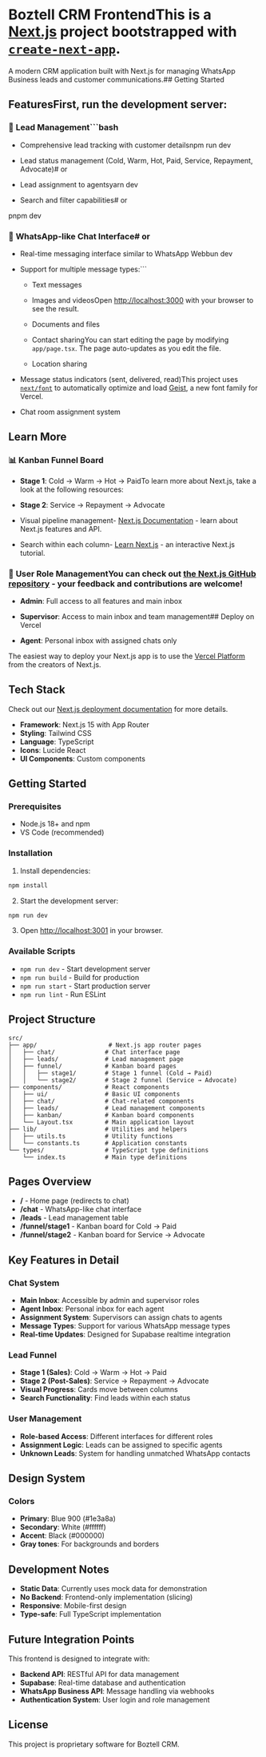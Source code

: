 # Boztell CRM FrontendThis is a [Next.js](https://nextjs.org) project bootstrapped with [`create-next-app`](https://nextjs.org/docs/app/api-reference/cli/create-next-app).



A modern CRM application built with Next.js for managing WhatsApp Business leads and customer communications.## Getting Started



## FeaturesFirst, run the development server:



### 🎯 **Lead Management**```bash

- Comprehensive lead tracking with customer detailsnpm run dev

- Lead status management (Cold, Warm, Hot, Paid, Service, Repayment, Advocate)# or

- Lead assignment to agentsyarn dev

- Search and filter capabilities# or

pnpm dev

### 💬 **WhatsApp-like Chat Interface**# or

- Real-time messaging interface similar to WhatsApp Webbun dev

- Support for multiple message types:```

  - Text messages

  - Images and videosOpen [http://localhost:3000](http://localhost:3000) with your browser to see the result.

  - Documents and files

  - Contact sharingYou can start editing the page by modifying `app/page.tsx`. The page auto-updates as you edit the file.

  - Location sharing

- Message status indicators (sent, delivered, read)This project uses [`next/font`](https://nextjs.org/docs/app/building-your-application/optimizing/fonts) to automatically optimize and load [Geist](https://vercel.com/font), a new font family for Vercel.

- Chat room assignment system

## Learn More

### 📊 **Kanban Funnel Board**

- **Stage 1**: Cold → Warm → Hot → PaidTo learn more about Next.js, take a look at the following resources:

- **Stage 2**: Service → Repayment → Advocate  

- Visual pipeline management- [Next.js Documentation](https://nextjs.org/docs) - learn about Next.js features and API.

- Search within each column- [Learn Next.js](https://nextjs.org/learn) - an interactive Next.js tutorial.



### 👥 **User Role Management**You can check out [the Next.js GitHub repository](https://github.com/vercel/next.js) - your feedback and contributions are welcome!

- **Admin**: Full access to all features and main inbox

- **Supervisor**: Access to main inbox and team management## Deploy on Vercel

- **Agent**: Personal inbox with assigned chats only

The easiest way to deploy your Next.js app is to use the [Vercel Platform](https://vercel.com/new?utm_medium=default-template&filter=next.js&utm_source=create-next-app&utm_campaign=create-next-app-readme) from the creators of Next.js.

## Tech Stack

Check out our [Next.js deployment documentation](https://nextjs.org/docs/app/building-your-application/deploying) for more details.

- **Framework**: Next.js 15 with App Router
- **Styling**: Tailwind CSS
- **Language**: TypeScript
- **Icons**: Lucide React
- **UI Components**: Custom components

## Getting Started

### Prerequisites

- Node.js 18+ and npm
- VS Code (recommended)

### Installation

1. Install dependencies:
```bash
npm install
```

2. Start the development server:
```bash
npm run dev
```

3. Open [http://localhost:3001](http://localhost:3001) in your browser.

### Available Scripts

- `npm run dev` - Start development server
- `npm run build` - Build for production
- `npm run start` - Start production server
- `npm run lint` - Run ESLint

## Project Structure

```
src/
├── app/                    # Next.js app router pages
│   ├── chat/              # Chat interface page
│   ├── leads/             # Lead management page
│   ├── funnel/            # Kanban board pages
│   │   ├── stage1/        # Stage 1 funnel (Cold → Paid)
│   │   └── stage2/        # Stage 2 funnel (Service → Advocate)
├── components/            # React components
│   ├── ui/                # Basic UI components
│   ├── chat/              # Chat-related components
│   ├── leads/             # Lead management components
│   ├── kanban/            # Kanban board components
│   └── Layout.tsx         # Main application layout
├── lib/                   # Utilities and helpers
│   ├── utils.ts           # Utility functions
│   └── constants.ts       # Application constants
└── types/                 # TypeScript type definitions
    └── index.ts           # Main type definitions
```

## Pages Overview

- **/** - Home page (redirects to chat)
- **/chat** - WhatsApp-like chat interface  
- **/leads** - Lead management table
- **/funnel/stage1** - Kanban board for Cold → Paid
- **/funnel/stage2** - Kanban board for Service → Advocate

## Key Features in Detail

### Chat System
- **Main Inbox**: Accessible by admin and supervisor roles
- **Agent Inbox**: Personal inbox for each agent
- **Assignment System**: Supervisors can assign chats to agents
- **Message Types**: Support for various WhatsApp message types
- **Real-time Updates**: Designed for Supabase realtime integration

### Lead Funnel
- **Stage 1 (Sales)**: Cold → Warm → Hot → Paid
- **Stage 2 (Post-Sales)**: Service → Repayment → Advocate
- **Visual Progress**: Cards move between columns
- **Search Functionality**: Find leads within each status

### User Management
- **Role-based Access**: Different interfaces for different roles
- **Assignment Logic**: Leads can be assigned to specific agents
- **Unknown Leads**: System for handling unmatched WhatsApp contacts

## Design System

### Colors
- **Primary**: Blue 900 (#1e3a8a)
- **Secondary**: White (#ffffff)
- **Accent**: Black (#000000)
- **Gray tones**: For backgrounds and borders

## Development Notes

- **Static Data**: Currently uses mock data for demonstration
- **No Backend**: Frontend-only implementation (slicing)
- **Responsive**: Mobile-first design
- **Type-safe**: Full TypeScript implementation

## Future Integration Points

This frontend is designed to integrate with:
- **Backend API**: RESTful API for data management
- **Supabase**: Real-time database and authentication
- **WhatsApp Business API**: Message handling via webhooks
- **Authentication System**: User login and role management

## License

This project is proprietary software for Boztell CRM.